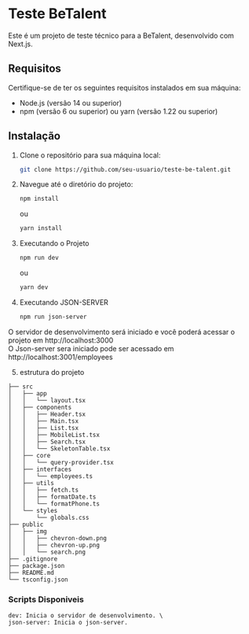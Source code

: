 # Teste BeTalent

Este é um projeto de teste técnico para a BeTalent, desenvolvido com Next.js.

## Requisitos

Certifique-se de ter os seguintes requisitos instalados em sua máquina:

- Node.js (versão 14 ou superior)
- npm (versão 6 ou superior) ou yarn (versão 1.22 ou superior)

## Instalação

1. Clone o repositório para sua máquina local:

   ```bash
   git clone https://github.com/seu-usuario/teste-be-talent.git
   ```
2. Navegue até o diretório do projeto:
    ```bash
    npm install
    ```
    ou
    ```bash
    yarn install
    ```

3. Executando o Projeto

    ```bash
    npm run dev
    ```
    ou
    ```bash
    yarn dev
    ```
4. Executando JSON-SERVER
    ```bash
    npm run json-server
    ````
O servidor de desenvolvimento será iniciado e você poderá acessar o projeto em http://localhost:3000 \
O Json-server sera iniciado pode ser acessado em http://localhost:3001/employees

5. estrutura do projeto
```
├── src
│   ├── app
│   │   └── layout.tsx
│   ├── components
│   │   ├── Header.tsx
│   │   ├── Main.tsx
│   │   ├── List.tsx
│   │   ├── MobileList.tsx
│   │   ├── Search.tsx
│   │   └── SkeletonTable.tsx
│   ├── core
│   │   └── query-provider.tsx
│   ├── interfaces
│   │   └── employees.ts
│   ├── utils
│   │   ├── fetch.ts
│   │   ├── formatDate.ts
│   │   └── formatPhone.ts
│   └── styles
│       └── globals.css
├── public
│   ├── img
│   │   ├── chevron-down.png
│   │   ├── chevron-up.png
│   │   └── search.png
├── .gitignore
├── package.json
├── README.md
└── tsconfig.json
```

### Scripts Disponiveis

    dev: Inicia o servidor de desenvolvimento. \
    json-server: Inicia o json-server.